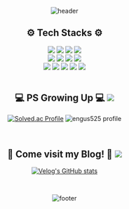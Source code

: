 <div align="center">

![header](https://capsule-render.vercel.app/api?type=waving&color=f7b628&height=180&section=header&text=🌱%20가치있는%20개발자,%20김두현입니다%20🌱&fontSize=40&fontColor=f7f728&fontAlignY=33&rotate=1&animation=twinkling)

<!-- 기술 스택 -->
  <h2> ⚙️ Tech Stacks ⚙️</h2>
  
  <img src="https://img.shields.io/badge/html5-E34F26?style=for-the-badge&logo=html5&logoColor=white"> 
  <img src="https://img.shields.io/badge/css-1572B6?style=for-the-badge&logo=css3&logoColor=white"> 
  <img src="https://img.shields.io/badge/javascript-F7DF1E?style=for-the-badge&logo=javascript&logoColor=black"> 
  <img src="https://img.shields.io/badge/jquery-0769AD?style=for-the-badge&logo=jquery&logoColor=white">
  <br>
  <img src="https://img.shields.io/badge/java-007396?style=for-the-badge&logo=openJDK&logoColor=white"> 
  <img src="https://img.shields.io/badge/C-A8B9CC?style=for-the-badge&logo=c&logoColor=white">
  <img src="https://img.shields.io/badge/C++-00599C?style=for-the-badge&logo=cplusplus&logoColor=white">
  <img src="https://img.shields.io/badge/python-3776AB?style=for-the-badge&logo=python&logoColor=white"> 
  <br>
  <img src="https://img.shields.io/badge/bootstrap-7952B3?style=for-the-badge&logo=bootstrap&logoColor=white">
  <img src="https://img.shields.io/badge/github-181717?style=for-the-badge&logo=github&logoColor=white">
  <img src="https://img.shields.io/badge/netlify-00C7B7?style=for-the-badge&logo=Netlify&logoColor=white">
  <img src="https://img.shields.io/badge/Visual Studio-5C2D91?style=for-the-badge&logo=visualstudio&logoColor=white">
  <img src="https://img.shields.io/badge/VS code-007ACC?style=for-the-badge&logo=visualstudiocode&logoColor=white">
  <br>
  
  
<br>
<!--백준 띄우기-->
<h2>💻 PS Growing Up 💻 <img src="https://img.shields.io/badge/C++-00599C?style=flat&color=black&logo=cplusplus&logoColor=white"></h2>
  
[![Solved.ac Profile](http://mazassumnida.wtf/api/v2/generate_badge?boj=engus525)](https://solved.ac/engus525/)
![engus525 profile](http://mazandi.herokuapp.com/api?handle=engus525&theme=warm)

<br>
<!--벨로그 띄우기-->
<h2>💌 Come visit my Blog! 💌 <img src="https://img.shields.io/badge/Velog-green?style=flat&logo=Velog&logoColor=white"></h2>
  
[![Velog's GitHub stats](https://velog-readme-stats.vercel.app/api?name=engus525)](https://velog.io/@engus525/백엔드-커리큘럼을-시작하며)

  
<br>
  
![footer](https://capsule-render.vercel.app/api?type=waving&color=f7b628&height=180&section=footer&animation=twinkling)
  
</div>
<!--
**engus525/engus525** is a ✨ _special_ ✨ repository because its `README.md` (this file) appears on your GitHub profile.

Here are some ideas to get you started:

- 🔭 I’m currently working on ...
- 🌱 I’m currently learning ...
- 👯 I’m looking to collaborate on ...
- 🤔 I’m looking for help with ...
- 💬 Ask me about ...
- 📫 How to reach me: ...
- 😄 Pronouns: ...
- ⚡ Fun fact: ...
-->
